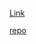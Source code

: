 [Link](http://www.cs.cornell.edu/~adith/CfactSIGIR2016/)

[repo](https://github.com/yun-zhou-rb/counterfactual_learning/)